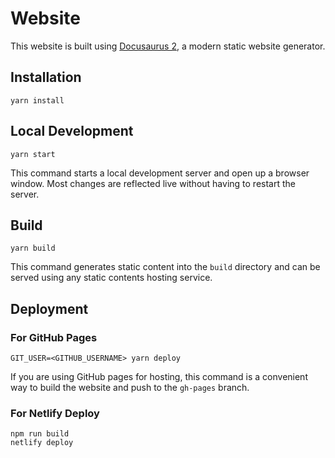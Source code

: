 # Website

This website is built using [Docusaurus 2](https://v2.docusaurus.io/), a modern static website generator.

## Installation

```console
yarn install
```

## Local Development

```console
yarn start
```

This command starts a local development server and open up a browser window. Most changes are reflected live without having to restart the server.

## Build

```console
yarn build
```

This command generates static content into the `build` directory and can be served using any static contents hosting service.

## Deployment

### For GitHub Pages
```console
GIT_USER=<GITHUB_USERNAME> yarn deploy
```

If you are using GitHub pages for hosting, this command is a convenient way to build the website and push to the `gh-pages` branch.

### For Netlify Deploy
```console
npm run build
netlify deploy
```
